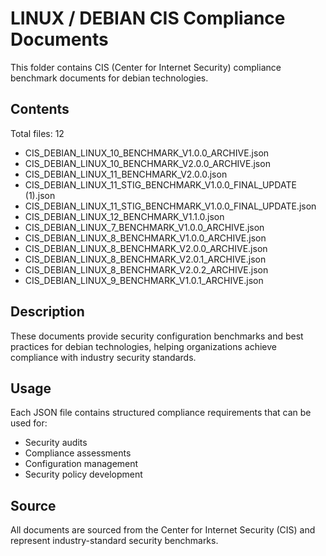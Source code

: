 # LINUX / DEBIAN CIS Compliance Documents

This folder contains CIS (Center for Internet Security) compliance benchmark documents for debian technologies.

## Contents

Total files: 12

- CIS_DEBIAN_LINUX_10_BENCHMARK_V1.0.0_ARCHIVE.json
- CIS_DEBIAN_LINUX_10_BENCHMARK_V2.0.0_ARCHIVE.json
- CIS_DEBIAN_LINUX_11_BENCHMARK_V2.0.0.json
- CIS_DEBIAN_LINUX_11_STIG_BENCHMARK_V1.0.0_FINAL_UPDATE (1).json
- CIS_DEBIAN_LINUX_11_STIG_BENCHMARK_V1.0.0_FINAL_UPDATE.json
- CIS_DEBIAN_LINUX_12_BENCHMARK_V1.1.0.json
- CIS_DEBIAN_LINUX_7_BENCHMARK_V1.0.0_ARCHIVE.json
- CIS_DEBIAN_LINUX_8_BENCHMARK_V1.0.0_ARCHIVE.json
- CIS_DEBIAN_LINUX_8_BENCHMARK_V2.0.0_ARCHIVE.json
- CIS_DEBIAN_LINUX_8_BENCHMARK_V2.0.1_ARCHIVE.json
- CIS_DEBIAN_LINUX_8_BENCHMARK_V2.0.2_ARCHIVE.json
- CIS_DEBIAN_LINUX_9_BENCHMARK_V1.0.1_ARCHIVE.json


## Description

These documents provide security configuration benchmarks and best practices for debian technologies, helping organizations achieve compliance with industry security standards.

## Usage

Each JSON file contains structured compliance requirements that can be used for:
- Security audits
- Compliance assessments  
- Configuration management
- Security policy development

## Source

All documents are sourced from the Center for Internet Security (CIS) and represent industry-standard security benchmarks.
